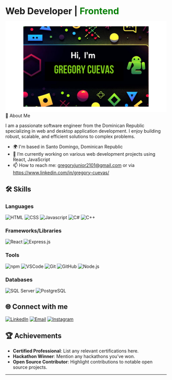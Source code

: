 <strong style="font-size: 2em;">Web Developer | <span style="color: green;">Frontend</span></strong>

![Banner](https://github.com/GregCuevas/GregCuevas/blob/main/Gregory%20Cuevas.png)
🚀 About Me

I am a passionate software engineer from the Dominican Republic specializing in web and desktop application development. I enjoy building robust, scalable, and efficient solutions to complex problems.
 
- 🌍 I'm based in Santo Domingo, Dominican Republic
- 🔭 I’m currently working on various web development projects using React, JavaScript
- 📫 How to reach me: gregoryjunior2101@gmail.com or via https://www.linkedin.com/in/gregory-cuevas/

## 🛠️ Skills
### Languages
![HTML](https://img.shields.io/badge/HTML5-E34F26?style=for-the-badge&logo=html5&logoColor=white)
![CSS](https://img.shields.io/badge/CSS-1572B6?style=for-the-badge&logo=css3&logoColor=white)
![Javascript](https://img.shields.io/badge/Javascript-F0DB4F?style=for-the-badge&labelColor=black&logo=javascript&logoColor=F0DB4F)
![C#](https://img.shields.io/badge/C%23-6A1B9A?style=for-the-badge&logo=c-sharp&logoColor=white)
![C++](https://img.shields.io/badge/-C%2B%2B-00599C?style=for-the-badge&logo=c%2B%2B&logoColor=white)


### Frameworks/Libraries
![React](https://img.shields.io/badge/-React-61DBFB?style=for-the-badge&labelColor=black&logo=react&logoColor=61DBFB)
![Express.js](https://img.shields.io/badge/Express.js-000000?style=for-the-badge&logo=express&logoColor=white)



### Tools
![npm](https://img.shields.io/badge/-npm-CB3837?style=for-the-badge&logo=npm&logoColor=white)
![VSCode](https://img.shields.io/badge/Visual_Studio-0078d7?style=for-the-badge&logo=visual%20studio&logoColor=white)
![Git](https://img.shields.io/badge/Git-F05032?style=for-the-badge&logo=git&logoColor=white)
![GitHub](https://img.shields.io/badge/-GitHub-181717?style=for-the-badge&logo=github&logoColor=white)
![Node.js](https://img.shields.io/badge/-Node.js-339933?style=for-the-badge&logo=nodedotjs&logoColor=white)

### Databases
![SQL Server](https://img.shields.io/badge/-SQL%20Server-CC2927?style=for-the-badge&logo=microsoft-sql-server&logoColor=white)
![PostgreSQL](https://img.shields.io/badge/-PostgreSQL-336791?style=for-the-badge&logo=postgresql&logoColor=white)


## 🌐 Connect with me
[![LinkedIn](https://img.shields.io/badge/-LinkedIn-0A66C2?style=for-the-badge&logo=linkedin&logoColor=white)](https://linkedin.com/in/gregory-cuevas)
[![Email](https://img.shields.io/badge/-Email-D14836?style=for-the-badge&logo=gmail&logoColor=white)](mailto:gregoryjunior2101@gmail.com)
[![Instagram](https://img.shields.io/badge/-Instagram-000000?style=for-the-badge&logo=instagram&logoColor=E4405F&labelColor=000000)](https://instagram.com/gregory_junior/)




## 🏆 Achievements
- **Certified Professional**: List any relevant certifications here.
- **Hackathon Winner**: Mention any hackathons you’ve won.
- **Open Source Contributor**: Highlight contributions to notable open source projects.

---

